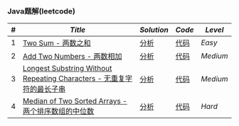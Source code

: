 ### Java题解(leetcode)
|#|***Title***|***Solution*** |***Code***| ***Level*** |
|-|-|-|-|-|
|1| [Two Sum - 两数之和](https://leetcode.com/problems/two-sum/description/) |[分析](https://github.com/ansel09/leetcode/blob/master/solutions/1-5.md#user-content-p001)  |[代码](https://github.com/ansel09/leetcode/blob/master/sources/P001_TwoSum.java)|*Easy*|	
|2|	[Add Two Numbers - 两数相加](https://leetcode.com/problems/add-two-numbers/description/)|[分析](https://github.com/ansel09/leetcode/blob/master/solutions/1-5.md#user-content-p002) |[代码](https://github.com/ansel09/leetcode/blob/master/sources/P002_AddTwoNumbers.java)|*Medium*|	
|3| [Longest Substring Without Repeating Characters - 无重复字符的最长子串](https://leetcode.com/problems/longest-substring-without-repeating-characters/description/)|[分析](https://github.com/ansel09/leetcode/blob/master/solutions/1-5.md#user-content-p003) |[代码](https://github.com/ansel09/leetcode/blob/master/sources/P003_LengthOfLongestSubstring.java)| *Medium* |	
|4| [Median of Two Sorted Arrays - 两个排序数组的中位数](https://leetcode.com/problems/median-of-two-sorted-arrays/description/)|[分析](https://github.com/ansel09/leetcode/blob/master/solutions/1-5.md#user-content-p004) |[代码](https://github.com/ansel09/leetcode/blob/master/sources/P004_FindMedianSortedArrays.java)|*Hard*|    


